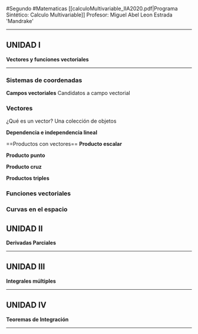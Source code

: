 #Segundo #Matematicas
[[calculoMultivariable_IIA2020.pdf|Programa Sintético: Calculo Multivariable]]
Profesor: Miguel Abel Leon Estrada 'Mandrake'
____

## UNIDAD I
__Vectores y funciones vectoriales__
____
### Sistemas de coordenadas
__Campos vectoriales__
Candidatos a campo vectorial
### Vectores
¿Qué es un vector?
Una colección de objetos 

__Dependencia e independencia lineal__

==Productos con vectores==
__Producto escalar__

__Producto punto__

__Producto cruz__

__Productos triples__



### Funciones vectoriales


### Curvas en el espacio


## UNIDAD II
__Derivadas Parciales__
____

## UNIDAD III
__Integrales múltiples__
____

## UNIDAD IV
__Teoremas de Integración__
____

